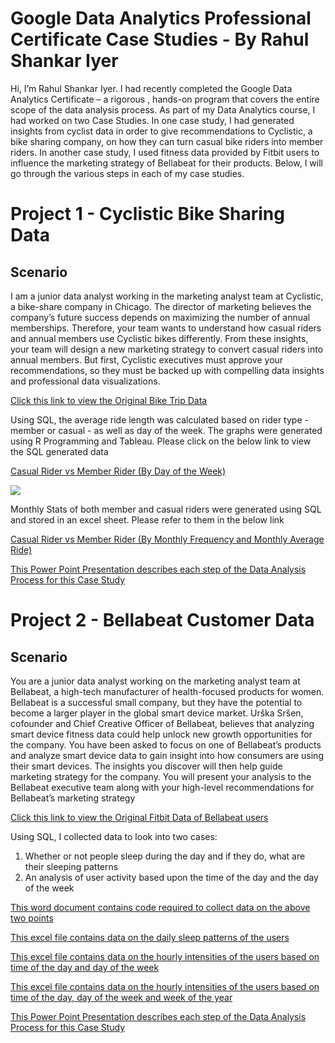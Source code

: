 # Google Data Analytics Professional Certificate Case Studies - By Rahul Shankar Iyer

Hi, I’m Rahul Shankar Iyer. I had recently completed the Google Data Analytics Certificate – a rigorous , hands-on program that covers the entire scope of the data analysis process. As part of my Data Analytics course, I had worked on two Case Studies. In one case study, I had generated insights from cyclist data in order to give recommendations to Cyclistic, a bike sharing company, on how they can turn casual bike riders into member riders. In another case study, I used fitness data provided by Fitbit users to influence the marketing strategy of Bellabeat for their products. Below, I will go through the various steps in each of my case studies.

# Project 1 - Cyclistic Bike Sharing Data

## Scenario

I am a junior data analyst working in the marketing analyst team at Cyclistic, a bike-share company in Chicago. The director
of marketing believes the company’s future success depends on maximizing the number of annual memberships. Therefore,
your team wants to understand how casual riders and annual members use Cyclistic bikes differently. From these insights,
your team will design a new marketing strategy to convert casual riders into annual members. But first, Cyclistic executives
must approve your recommendations, so they must be backed up with compelling data insights and professional data
visualizations.

<a href = "https://divvy-tripdata.s3.amazonaws.com/index.html"> Click this link to view the Original Bike Trip Data </a>

Using SQL, the average ride length was calculated based on rider type - member or casual - as well as day of the week. The graphs were generated using R Programming and Tableau. Please click on the below link to view the SQL generated data

<a href = "https://drive.google.com/file/d/1nU_bM-caC3UJQJ0FI6h_RYPnpUNfuIcz/view"> Casual Rider vs Member Rider (By Day of the Week) </a>

<img src = "C:/Users/rahulshankariyer/Pictures/Saved Pictures"/>

Monthly Stats of both member and casual riders were generated using SQL and stored in an excel sheet. Please refer to them in the below link

<a href = "https://drive.google.com/file/d/1Nxg6R--J64a8djh3K7B0Xgz8UpJEMIUJ/view"> Casual Rider vs Member Rider (By Monthly Frequency and Monthly Average Ride) </a>

<a href = "https://docs.google.com/presentation/d/1YoqvJbAVARDMIb3kn1F8EUUODGIHI3lU/edit#slide=id.p1"> This Power Point Presentation describes each step of the Data Analysis Process for this Case Study </a>

# Project 2 - Bellabeat Customer Data

## Scenario

You are a junior data analyst working on the marketing analyst team at Bellabeat, a high-tech manufacturer of health-focused
products for women. Bellabeat is a successful small company, but they have the potential to become a larger player in the
global smart device market. Urška Sršen, cofounder and Chief Creative Officer of Bellabeat, believes that analyzing smart
device fitness data could help unlock new growth opportunities for the company. You have been asked to focus on one of
Bellabeat’s products and analyze smart device data to gain insight into how consumers are using their smart devices. The
insights you discover will then help guide marketing strategy for the company. You will present your analysis to the Bellabeat
executive team along with your high-level recommendations for Bellabeat’s marketing strategy

<a href = "https://www.kaggle.com/datasets/arashnic/fitbit"> Click this link to view the Original Fitbit Data of Bellabeat users </a>

Using SQL, I collected data to look into two cases: <br>
1. Whether or not people sleep during the day and if they do, what are their sleeping patterns <br>
2. An analysis of user activity based upon the time of the day and the day of the week <br>

<a href = "https://docs.google.com/document/d/1njVPndDhyxlecaay71x9VcePwK5KEYXmRAu4y-f2dZw/edit"> This word document contains code required to collect data on the above two points </a>

<a href = "https://drive.google.com/file/d/1ELteLd45OE2qA2k3MTVeZHXvYv1n0Rf9/view"> This excel file contains data on the daily sleep patterns of the users </a>

<a href = "https://drive.google.com/file/d/1bS7Y6NH3ueCQJPZdpeBG47E2n5GGV2Lx/view"> This excel file contains data on the hourly intensities of the users based on time of the day and day of the week </a>

<a href = "https://drive.google.com/file/d/1E4wmGTe7YmsHlt2cTzjoWgTXbneE66CA/view"> This excel file contains data on the hourly intensities of the users based on time of the day, day of the week and week of the year </a>

<a href = "https://docs.google.com/presentation/d/1H7ZZyog_Oq73MCDRmLOGSPpDZKgRt9Is/edit#slide=id.p1"> This Power Point Presentation describes each step of the Data Analysis Process for this Case Study </a>

